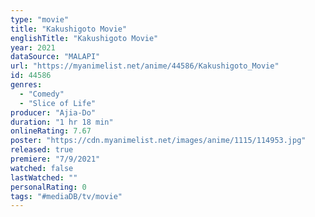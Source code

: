 ```yaml
---
type: "movie"
title: "Kakushigoto Movie"
englishTitle: "Kakushigoto Movie"
year: 2021
dataSource: "MALAPI"
url: "https://myanimelist.net/anime/44586/Kakushigoto_Movie"
id: 44586
genres: 
  - "Comedy"
  - "Slice of Life"
producer: "Ajia-Do"
duration: "1 hr 18 min"
onlineRating: 7.67
poster: "https://cdn.myanimelist.net/images/anime/1115/114953.jpg"
released: true
premiere: "7/9/2021"
watched: false
lastWatched: ""
personalRating: 0
tags: "#mediaDB/tv/movie"
---
```

